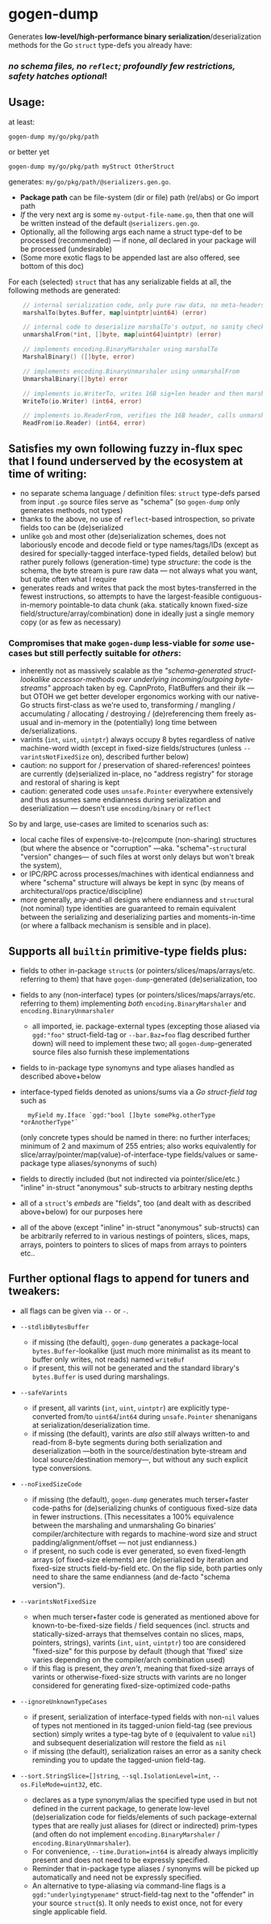 # gogen-dump

Generates **low-level/high-performance binary serialization**/deserialization methods for the Go `struct` type-defs you already have:

### *no schema files, no `reflect`; profoundly few restrictions, safety hatches optional*!

## Usage:

at least:

    gogen-dump my/go/pkg/path

or better yet

    gogen-dump my/go/pkg/path myStruct OtherStruct

generates: `my/go/pkg/path/@serializers.gen.go`.

- **Package path** can be file-system (dir or file) path (rel/abs) or Go import path
- *If* the very next arg is some `my-output-file-name.go`, then that one will be written instead of the default `@serializers.gen.go`.
- Optionally, all the following args each name a struct type-def to be processed (recommended) — if none, *all* declared in your package will be processed (undesirable)
- (Some more exotic flags to be appended last are also offered, see bottom of this doc)

For each (selected) `struct` that has any serializable fields at all, the following methods are generated:

```go
    // internal serialization code, only pure raw data, no meta-headers
    marshalTo(bytes.Buffer, map[uintptr]uint64) (error)

    // internal code to deserialize marshalTo's output, no sanity checks
    unmarshalFrom(*int, []byte, map[uint64]uintptr) (error)

    // implements encoding.BinaryMarshaler using marshalTo
    MarshalBinary() ([]byte, error)

    // implements encoding.BinaryUnmarshaler using unmarshalFrom
    UnmarshalBinary([]byte) error

    // implements io.WriterTo, writes 16B sig+len header and then marshalTo's output
    WriteTo(io.Writer) (int64, error)

    // implements io.ReaderFrom, verifies the 16B header, calls unmarshalFrom
    ReadFrom(io.Reader) (int64, error)
```

## Satisfies my own following fuzzy in-flux spec that I found underserved by the ecosystem at time of writing:


- no separate schema language / definition files: `struct` type-defs parsed from input `.go` source files serve as "schema" (so `gogen-dump` only generates methods, not types)
- thanks to the above, no use of `reflect`-based introspection, so private fields too can be (de)serialized
- unlike `gob` and most other (de)serialization schemes, does not laboriously encode and decode field or type names/tags/IDs (except as desired for specially-tagged interface-typed fields, detailed below) but rather purely follows (generation-time) type *structure*: the code is the schema, the byte stream is pure raw data — not always what you want, but quite often what I require
- generates reads and writes that pack the most bytes-transferred in the fewest instructions, so attempts to have the largest-feasible contiguous-in-memory pointable-to data chunk (aka. statically known fixed-size field/structure/array/combination) done in ideally just a single memory copy (or as few as necessary)

### Compromises that make `gogen-dump` less-viable for *some* use-cases but still perfectly suitable for *others*:

- inherently not as massively scalable as the *"schema-generated struct-lookalike accessor-methods over underlying incoming/outgoing byte-streams"* approach taken by eg. CapnProto, FlatBuffers and their ilk — but OTOH we get better developer ergonomics working with our native-Go structs first-class as we're used to, transforming / mangling / accumulating / allocating / destroying / (de)referencing them freely as-usual and in-memory in the (potentially) long time between de/serializations.
- varints (`int`, `uint`, `uintptr`) always occupy 8 bytes regardless of native machine-word width (except in fixed-size fields/structures (unless `--varintsNotFixedSize` on), described further below)
- caution: no support for / preservation of shared-references! pointees are currently (de)serialized in-place, no "address registry" for storage and restoral of sharing is kept
- caution: generated code uses `unsafe.Pointer` everywhere extensively and thus assumes same endianness during serialization and deserialization — doesn't use `encoding/binary` or `reflect`

So by and large, use-cases are limited to scenarios such as:
- local cache files of expensive-to-(re)compute (non-sharing) structures (but where the absence or "corruption" —aka. "schema"-`struct`ural "version" changes— of such files at worst only delays but won't break the system),
- or IPC/RPC across processes/machines with identical endianness and where "schema" structure will always be kept in sync (by means of architectural/ops practice/discipline)
- more generally, any-and-all designs where endianness and `struct`ural (not nominal) type identities are guaranteed to remain equivalent between the serializing and deserializing parties and moments-in-time (or where a fallback mechanism is sensible and in place).

## Supports all `builtin` primitive-type fields plus:

- fields to other in-package `struct`s (or pointers/slices/maps/arrays/etc. referring to them) that have `gogen-dump`-generated (de)serialization, too
- fields to any (non-interface) types (or pointers/slices/maps/arrays/etc. referring to them) implementing *both* `encoding.BinaryMarshaler` and `encoding.BinaryUnmarshaler`
  - all imported, ie. package-external types (excepting those aliased via `ggd:"foo"` struct-field-tag or `--bar.Baz=foo` flag described further down) will need to implement these two; all `gogen-dump`-generated source files also furnish these implementations
- fields to in-package type synomyns and type aliases handled as described above+below
- interface-typed fields denoted as unions/sums via a *Go struct-field tag* such as

        myField my.Iface `ggd:"bool []byte somePkg.otherType *orAnotherType"`

    (only concrete types should be named in there: no further interfaces; minimum of 2 and maximum of 255 entries; also works equivalently for slice/array/pointer/map(value)-of-interface-type fields/values or same-package type aliases/synonyms of such)
- fields to directly included (but not indirected via pointer/slice/etc.) "inline" in-struct "anonymous" sub-structs to arbitrary nesting depths
- all of a `struct`'s *embeds* are "fields", too (and dealt with as described above+below) for our purposes here
- all of the above (except "inline" in-struct "anonymous" sub-structs) can be arbitrarily referred to in various nestings of pointers, slices, maps, arrays, pointers to pointers to slices of maps from arrays to pointers etc..

## Further optional flags to append for tuners and tweakers:

- all flags can be given via `--` or `-`.

- `--stdlibBytesBuffer`
  - if missing (the default), `gogen-dump` generates a package-local `bytes.Buffer`-lookalike (just much more minimalist as its meant to buffer only writes, not reads) named `writeBuf`
  - if present, this will not be generated and the standard library's `bytes.Buffer` is used during marshalings.

- `--safeVarints`
  - if present, all varints (`int`, `uint`, `uintptr`) are explicitly type-converted from/to `uint64`/`int64` during `unsafe.Pointer` shenanigans at serialization/deserialization time.
  - if missing (the default), varints are *also still* always written-to and read-from 8-byte segments during both serialization and deserialization —both in the source/destination byte-stream and local source/destination memory—, but without any such explicit type conversions.

- `--noFixedSizeCode`
  - if missing (the default), `gogen-dump` generates much terser+faster code-paths for (de)serializing chunks of contiguous fixed-size data in fewer instructions. (This necessitates a 100% equivalence between the marshaling and unmarshaling Go binaries' compiler/architecture with regards to machine-word size and struct padding/alignment/offset — not just endianness.)
  - if present, no such code is ever generated, so even fixed-length arrays (of fixed-size elements) are (de)serialized by iteration and fixed-size structs field-by-field etc. On the flip side, both parties only need to share the same endianness (and de-facto "schema version").

- `--varintsNotFixedSize`
  - when much terser+faster code is generated as mentioned above for known-to-be-fixed-size fields / field sequences (incl. structs and statically-sized-arrays that themselves contain no slices, maps, pointers, strings), varints (`int`, `uint`, `uintptr`) too are considered "fixed-size" for this purpose by default (though that 'fixed' size varies depending on the compiler/arch combination used)
  - if this flag is present, they *aren't*, meaning that fixed-size arrays of varints or otherwise-fixed-size structs with varints are no longer considered for generating fixed-size-optimized code-paths

- `--ignoreUnknownTypeCases`
  - if present, serialization of interface-typed fields with non-`nil` values of types not mentioned in its tagged-union field-tag (see previous section) simply writes a type-tag byte of `0` (equivalent to value `nil`) and subsequent deserialization will restore the field as `nil`
  - if missing (the default), serialization raises an error as a sanity check reminding you to update the tagged-union field-tag.

- `--sort.StringSlice=[]string`, `--sql.IsolationLevel=int`, `--os.FileMode=uint32`, etc.
  - declares as a type synonym/alias the specified type used in but not defined in the current package, to generate low-level (de)serialization code for fields/elements of such package-external types that are really just aliases for (direct or indirected) prim-types (and often do not implement `encoding.BinaryMarshaler` / `encoding.BinaryUnmarshaler`).
  - For convenience, `--time.Duration=int64` is already always implicitly present and does not need to be expressly specified.
  - Reminder that in-package type aliases / synonyms will be picked up automatically and need not be expressly specified.
  - An alternative to type-aliasing via command-line flags is a `ggd:"underlyingtypename"` struct-field-tag next to the "offender" in your source `struct`(s). It only needs to exist once, not for every single applicable field.
